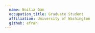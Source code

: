 ```yaml
---
  name: Emilia Gan
  occupation_title: Graduate Student
  affiliation: University of Washington
  github: efran
---
```

